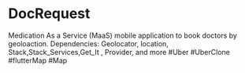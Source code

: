 # DocRequest
Medication As a Service (MaaS) mobile application to book doctors by geoloaction.
Dependencies: Geolocator, location, Stack,Stack_Services,Get_It , Provider, and more
#Uber #UberClone #flutterMap #Map


